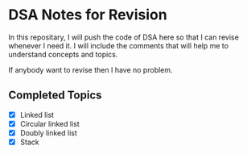# DSA Notes for Revision
In this repositary, I will push the code of DSA here so that I can revise whenever I need it. 
I will include the comments that will help me to understand concepts and topics.

If anybody want to revise then I have no problem.

## Completed Topics
- [X] Linked list
- [X] Circular linked list
- [X] Doubly linked list
- [X] Stack
